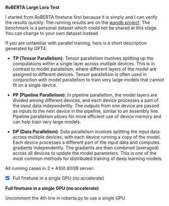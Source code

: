 **RoBERTA Large Lora Test**

I started from RoBERTA finetune first because it is simply and I can verify the results quickly. The running results are on the [wandb project](https://wandb.ai/alpha_ai/lora_test_roberta/workspace?workspace=). The benchmark is a personal dataset which could not be shared at this stage. You can change to your own dataset instead.

If you are unfamiliar with parallel training, here is a short description generated by GPT4:
- **TP (Tensor Parallelism)**: Tensor parallelism involves splitting up the computations within a single layer across multiple devices. This is in contrast to model parallelism, where different layers of the model are assigned to different devices. Tensor parallelism is often used in conjunction with model parallelism to train very large models that cannot fit on a single device.

- **PP (Pipeline Parallelism)**: In pipeline parallelism, the model layers are divided among different devices, and each device processes a part of the input data independently. The outputs from one device are passed as inputs to the next device in the pipeline, similar to an assembly line. Pipeline parallelism allows for more efficient use of device memory and can help train very large models.

- **DP (Data Parallelism)**: Data parallelism involves splitting the input data across multiple devices, with each device running a copy of the model. Each device processes a different part of the input data and computes gradients independently. The gradients are then combined (averaged) across all devices to update the model parameters. This is one of the most common methods for distributed training of deep learning models.

All running cases in 2 * A100 80GB server:
- [x] Full finetune in a single GPU (no accelerate)



**Full finetune in a single GPU (no accelerate)**

Uncomment the 4th line in roberta.py to use a single GPU